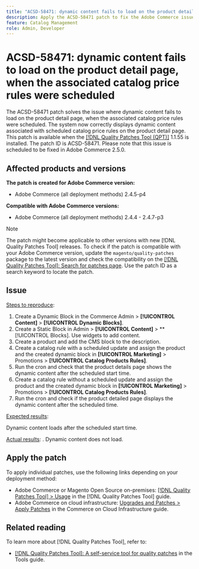 ```yaml
---
title: "ACSD-58471: dynamic content fails to load on the product detail page, when the associated catalog price rules were scheduled"
description: Apply the ACSD-58471 patch to fix the Adobe Commerce issue where where dynamic content fails to load on the product detail page, when the associated catalog price rules were scheduled.
feature: Catalog Management
role: Admin, Developer
---
```


# ACSD-58471: dynamic content fails to load on the product detail page, when the associated catalog price rules were scheduled

The ACSD-58471 patch solves the issue where dynamic content fails to load on the product detail page, when the associated catalog price rules were scheduled. The system now correctly displays dynamic content associated with scheduled catalog price rules on the product detail page. This patch is available when the [[!DNL Quality Patches Tool (QPT)]](/help/tools/quality-patches-tool/quality-patches-tool-to-self-serve-quality-patches.md) 1.1.55 is installed. The patch ID is ACSD-58471. Please note that this issue is scheduled to be fixed in Adobe Commerce 2.5.0.

## Affected products and versions

**The patch is created for Adobe Commerce version:**
* Adobe Commerce (all deployment methods) 2.4.5-p4

**Compatible with Adobe Commerce versions:**
* Adobe Commerce (all deployment methods) 2.4.4 - 2.4.7-p3

>[!NOTE]
>
>The patch might become applicable to other versions with new [!DNL Quality Patches Tool] releases. To check if the patch is compatible with your Adobe Commerce version, update the `magento/quality-patches` package to the latest version and check the compatibility on the [[!DNL Quality Patches Tool]: Search for patches page](https://experienceleague.adobe.com/tools/commerce-quality-patches/index.html). Use the patch ID as a search keyword to locate the patch.

## Issue

<u>Steps to reproduce</u>:

1. Create a Dynamic Block in the Commerce Admin > **[!UICONTROL Content]** > **[!UICONTROL Dynamic Blocks]**.
1. Create a Static Block in Admin > **[!UICONTROL Content]** >  **[!UICONTROL Blocks]. Use widgets to add content.
1. Create a product and add the CMS block to the description.
1. Create a catalog rule with a scheduled update and assign the product and the created dynamic block in **[!UICONTROL Marketing]** > Promotions > **[!UICONTROL Catalog Products Rules]**.
1. Run the cron and check that the product details page shows the dynamic content after the scheduled start time.
1. Create a catalog rule without a scheduled update and assign the product and the created dynamic block in **[!UICONTROL Marketing]** > Promotions > **[!UICONTROL Catalog Products Rules]**.
1. Run the cron and check if the product detailed page displays the dynamic content after the scheduled time.


<u>Expected results</u>:

Dynamic content loads after the scheduled start time.

<u>Actual results</u>:
.
Dynamic content does not load.

## Apply the patch

To apply individual patches, use the following links depending on your deployment method:

* Adobe Commerce or Magento Open Source on-premises: [[!DNL Quality Patches Tool] > Usage](/help/tools/quality-patches-tool/usage.md) in the [!DNL Quality Patches Tool] guide.
* Adobe Commerce on cloud infrastructure: [Upgrades and Patches > Apply Patches](https://experienceleague.adobe.com/docs/commerce-cloud-service/user-guide/develop/upgrade/apply-patches.html) in the Commerce on Cloud Infrastructure guide.


## Related reading

To learn more about [!DNL Quality Patches Tool], refer to:

* [[!DNL Quality Patches Tool]: A self-service tool for quality patches](/help/tools/quality-patches-tool/quality-patches-tool-to-self-serve-quality-patches.md) in the Tools guide.
